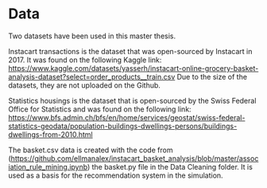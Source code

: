 # Data
Two datasets have been used in this master thesis.

Instacart transactions is the dataset that was open-sourced by Instacart in 2017. It was found on the following Kaggle link: https://www.kaggle.com/datasets/yasserh/instacart-online-grocery-basket-analysis-dataset?select=order_products__train.csv
Due to the size of the datasets, they are not uploaded on the Github.

Statistics housings is the dataset that is open-sourced by the Swiss Federal Office for Statistics and was found on the following link: https://www.bfs.admin.ch/bfs/en/home/services/geostat/swiss-federal-statistics-geodata/population-buildings-dwellings-persons/buildings-dwellings-from-2010.html

The basket.csv data is created with the code from (https://github.com/ellmanalex/instacart_basket_analysis/blob/master/association_rule_mining.ipynb) the basket.py file in the Data Cleaning folder. It is used as a basis for the recommendation system in the simulation.